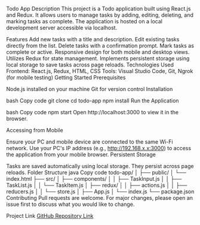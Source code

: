 Todo App
Description
This project is a Todo application built using React.js and Redux. It allows users to manage tasks by adding, editing, deleting, and marking tasks as complete. The application is hosted on a local development server accessible via localhost.

Features
Add new tasks with a title and description.
Edit existing tasks directly from the list.
Delete tasks with a confirmation prompt.
Mark tasks as complete or active.
Responsive design for both mobile and desktop views.
Utilizes Redux for state management.
Implements persistent storage using local storage to save tasks across page reloads.
Technologies Used
Frontend: React.js, Redux, HTML, CSS
Tools: Visual Studio Code, Git, Ngrok (for mobile testing)
Getting Started
Prerequisites

Node.js installed on your machine
Git for version control
Installation

bash
Copy code
git clone <repository-url>
cd todo-app
npm install
Run the Application

bash
Copy code
npm start
Open http://localhost:3000 to view it in the browser.

Accessing from Mobile

Ensure your PC and mobile device are connected to the same Wi-Fi network.
Use your PC's IP address (e.g., http://192.168.x.x:3000) to access the application from your mobile browser.
Persistent Storage

Tasks are saved automatically using local storage. They persist across page reloads.
Folder Structure
java
Copy code
todo-app/
│
├── public/
│   └── index.html
├── src/
│   ├── components/
│   │   ├── TaskInput.js
│   │   ├── TaskList.js
│   │   └── TaskItem.js
│   ├── redux/
│   │   ├── actions.js
│   │   ├── reducers.js
│   │   └── store.js
│   ├── App.js
│   └── index.js
└── package.json
Contributing
Pull requests are welcome. For major changes, please open an issue first to discuss what you would like to change.

Project Link
[GitHub Repository Link](https://github.com/sahanam-13/todo-app/tree/main)

